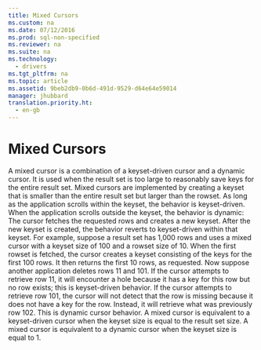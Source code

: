 ```yaml
---
title: Mixed Cursors
ms.custom: na
ms.date: 07/12/2016
ms.prod: sql-non-specified
ms.reviewer: na
ms.suite: na
ms.technology: 
  - drivers
ms.tgt_pltfrm: na
ms.topic: article
ms.assetid: 9beb2db9-0b6d-491d-9529-d64e64e59014
manager: jhubbard
translation.priority.ht: 
  - en-gb
---
```

# Mixed Cursors
<?xml version="1.0" encoding="utf-8"?>
<developerConceptualDocument xmlns="http://ddue.schemas.microsoft.com/authoring/2003/5" xmlns:xlink="http://www.w3.org/1999/xlink" xmlns:xsi="http://www.w3.org/2001/XMLSchema-instance" xsi:schemaLocation="http://ddue.schemas.microsoft.com/authoring/2003/5 http://dduestorage.blob.core.windows.net/ddueschema/developer.xsd">
  <introduction>
    <para>A mixed cursor is a combination of a keyset-driven cursor and a dynamic cursor. It is used when the result set is too large to reasonably save keys for the entire result set. Mixed cursors are implemented by creating a keyset that is smaller than the entire result set but larger than the rowset.</para>
    <para>As long as the application scrolls within the keyset, the behavior is keyset-driven. When the application scrolls outside the keyset, the behavior is dynamic: The cursor fetches the requested rows and creates a new keyset. After the new keyset is created, the behavior reverts to keyset-driven within that keyset.</para>
    <para>For example, suppose a result set has 1,000 rows and uses a mixed cursor with a keyset size of 100 and a rowset size of 10. When the first rowset is fetched, the cursor creates a keyset consisting of the keys for the first 100 rows. It then returns the first 10 rows, as requested.</para>
    <para>Now suppose another application deletes rows 11 and 101. If the cursor attempts to retrieve row 11, it will encounter a hole because it has a key for this row but no row exists; this is keyset-driven behavior. If the cursor attempts to retrieve row 101, the cursor will not detect that the row is missing because it does not have a key for the row. Instead, it will retrieve what was previously row 102. This is dynamic cursor behavior.</para>
    <para>A mixed cursor is equivalent to a keyset-driven cursor when the keyset size is equal to the result set size. A mixed cursor is equivalent to a dynamic cursor when the keyset size is equal to 1.</para>
  </introduction>
  <relatedTopics />
</developerConceptualDocument>